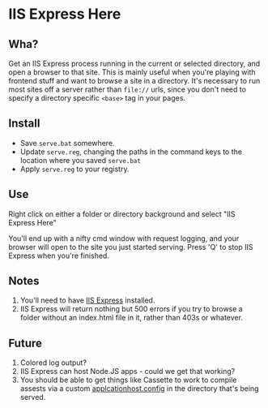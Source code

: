 # IIS Express Here

## Wha?

Get an IIS Express process running in the current or selected directory, and open a browser to that site. This is mainly useful when you're playing with frontend stuff and want to browse a site in a directory. It's necessary to run most sites off a server rather than `file://` urls, since you don't need to specify a directory specific `<base>` tag in your pages.

## Install
- Save `serve.bat` somewhere.
- Update `serve.reg`, changing the paths in the command keys to the location where you saved `serve.bat`
- Apply `serve.reg` to your registry. 

## Use

Right click on either a folder or directory background and select "IIS Express Here"

You'll end up with a nifty cmd window with request logging, and your browser will open to the site you just started serving. Press 'Q' to stop IIS Express when you're finished.

## Notes

1. You'll need to have [IIS Express](http://www.iis.net/learn/extensions/introduction-to-iis-express/iis-express-overview) installed. 
2. IIS Express will return nothing but 500 errors if you try to browse a folder without an index.html file in it, rather than 403s or whatever.

## Future

1. Colored log output?
2. IIS Express can host Node.JS apps - could we get that working?
3. You should be able to get things like Cassette to work to compile assests via a custom [applcationhost.config](http://www.iis.net/learn/get-started/planning-your-iis-architecture/introduction-to-applicationhostconfig) in the directory that's being served.
